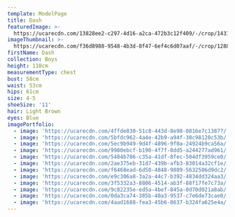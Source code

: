 ```yaml
---
template: ModelPage
title: Dash
featuredImage: >-
  https://ucarecdn.com/13828ee2-c297-4d16-a2ca-472b3c12f409/-/crop/1431x907/3,673/-/preview/
imageThumbnail: >-
  https://ucarecdn.com/f36d8988-9548-4b3d-8f47-6ef4c6d07aaf/-/crop/1288x1519/111,66/-/preview/
firstName: Dash
collection: Boys
height: 110cm
measurementType: chest
bust: 58cm
waist: 53cm
hips: 61cm
size: 4-5
shoeSize: '11'
hair: Light Brown
eyes: Blue
imagePortfolio:
  - image: 'https://ucarecdn.com/4ffde830-51c8-443d-8e98-0816e7c13877/'
  - image: 'https://ucarecdn.com/5bfdc962-4a4e-42b9-a94f-30c98120c53b/'
  - image: 'https://ucarecdn.com/5ec9b949-9d4f-4896-9f0a-24924b9ca56a/'
  - image: 'https://ucarecdn.com/9980ebcf-b190-4f7f-8dd5-a244277ad961/'
  - image: 'https://ucarecdn.com/5484b786-c35a-41df-8fec-504df3959ce0/'
  - image: 'https://ucarecdn.com/2ae375eb-31d7-439b-afb3-83014a32cf1e/'
  - image: 'https://ucarecdn.com/f6468ead-6d50-4848-9889-5632506d9dc2/'
  - image: 'https://ucarecdn.com/e9c306a8-3a2a-44c7-b392-4834dd324aa3/'
  - image: 'https://ucarecdn.com/3f5332a3-8806-4514-ab3f-88f17fe7c73a/'
  - image: 'https://ucarecdn.com/9c82235e-ed5a-4bef-845a-0d70d021a8ab/'
  - image: 'https://ucarecdn.com/0da3ca74-385b-40a3-9537-c7e6de73cae0/'
  - image: 'https://ucarecdn.com/4aad1688-fea3-45b6-8637-b324fa625e4a/'
---
```


